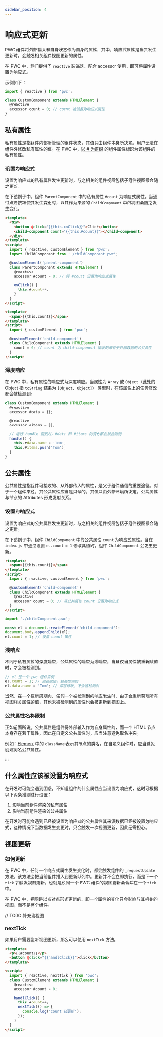 ```yaml
---
sidebar_position: 4
---
```


# 响应式更新

PWC 组件将外部输入和自身状态作为自身的属性。其中，响应式属性是当其发生更新时，会触发相关组件视图更新的属性。

在 PWC 中，我们提供了 `reactive` 装饰器，配合 [accessor](https://github.com/tc39/proposal-decorators) 使用，即可将属性设置为响应式。

示例如下：

```js
import { reactive } from 'pwc';

class CustomComponent extends HTMLElement {
  @reactive
  accessor count = 0; // count 被设置为响应式属性
}
```

## 私有属性

私有属性是指组件内部所管理的组件状态，其值只由组件本身所决定。用户无法在组件外修改私有属性的值。在 PWC 中，[以 # 为前缀](https://developer.mozilla.org/en-US/docs/Web/JavaScript/Reference/Classes/Private_class_fields) 的组件属性标识为该组件的私有属性。

### 设置为响应式

设置为响应式的私有属性发生更新时，与之相关的组件视图包括子组件视图都会随之更新。

在下述例子中，组件 `ParentComponent` 中的私有属性 `#count` 为响应式属性。当通过点击按钮使其发生变化时，以其作为来源的 `ChildComponent` 中的视图会随之发生变化。

```html title="./src/parentComponent.pwc"
<template>
  <div>
    <button @click="{{this.onClick}}">Click</button>
    <child-component count="{{this.#count}}"></child-component>
  </div>
</template>
<script>
  import { reactive, customElement } from 'pwc';
  import ChildComponent from './childComponent.pwc';

  @customElement('parent-component')
  class ParentComponent extends HTMLElement {
    @reactive
    accessor #count = 0; // 将 #count 设置为响应式属性

    onClick() {
      this.#count++;
    }
  }
</script>
```

```html title="./src/childComponent.pwc"
<template>
  <span>{{this.count}}</span>
</template>
<script>
  import { customElement } from 'pwc';

  @customElement('child-componnet')
  class ChildComponent extends HTMLElement {
    count = 0; // count 为 child-component 接收的来自于外部数据的公共属性
  }
</script>
```

### 深度响应

在 PWC 中，私有属性的响应式为深度响应。当属性为 `Array` 或 `Object`（此处的 Object 指 `toString` 结果为 `[Object, Object]`） 类型时，在该属性上的任何修改都会被检测到:

```js
class CustomComponent extends HTMLElement {
  @reactive
  accessor #data = {};

  @reactive
  accessor #items = [];

  // 运行 handle 函数时，#data 和 #items 的变化都会被检测到
  handle() {
    this.#data.name = 'Tom';
    this.#items.push('Tom');
  }
}
```

## 公共属性

公共属性是指组件可接收的、从外部传入的属性，是父子组件通信的重要途径。对于一个组件来说，其公共属性应当是只读的，其值只由外部环境所决定。公共属性与节点的 Attributes 形成发射关系。

### 设置为响应式

设置为响应式的公共属性发生更新时，与之相关的组件视图包括子组件视图都会随之更新。

在下述例子中，组件 `ChildComponent` 中的公共属性 `count` 为响应式属性。当在 `index.js` 中通过设置 `el.count = 1` 修改其值时，组件 `ChildComponent` 会发生更新。

```html title="./src/childComponent.pwc"
<template>
  <span>{{this.count}}</span>
</template>
<script>
  import { reactive, customElement } from 'pwc';

  @customElement('child-componnet')
  class ChildComponent extends HTMLElement {
    @reactive
    accessor count = 0; // 将公共属性 count 设置为响应式
  }
</script>
```

```js title="./src/index.js"
import './childComponent.pwc';

const el = document.createElement('child-component');
document.body.appendChild(el);
el.count = 1; // 设置 count 属性
```

### 浅响应

不同于私有属性的深度响应，公共属性的响应为浅响应。当且仅当属性被重新赋值时，才会被检测到。

```js
// el 是一个 pwc 组件实例
el.count = 1; // 直接赋值，会被检测到
el.data.name = 'Tom'; // 深层修改，不会被检测到
```

当然，在一个更新周期内，任何一个被检测到的响应发生时，由于会重新获取所有视图相关属性的值，其他未被检测到的属性也会被更新到视图上。

### 公共属性名称限制

正如前面所说，公共属性是组件将外部输入作为自身属性的，而一个 HTML 节点本身存在若干属性，因此在自定义公共属性时，应当注意避免取名冲突。

例如：[Element](https://developer.mozilla.org/en-US/docs/Web/API/Element) 中的 `className` 表示其节点的类名，在自定义组件时，应当避免创建同名公共属性。

:::

## 什么属性应该被设置为响应式

在开发时可能会遇到困惑，不知道组件的什么属性应当设置为响应式，这时可根据以下两条准则进行设置：

1. 影响当前组件渲染的私有属性
2. 影响当前组件渲染的公共属性

在开发时可能会遇到已经被设置为响应式的公共属性其来源数据已经被设置为响应式，这种情况下当数据发生变更时，只会触发一次视图更新，因此无需担心。

## 视图更新

### 如何更新

在 PWC 中，任何一个响应式属性发生变化时，都会触发组件的 `_requestUpdate` 方法，该方法会把当前组件推入到更新队列中。更新并不会立即执行，而是下一个 `tick` 才触发视图更新。也就是说同一个 PWC 组件的视图更新会合并在一个 `tick` 中。

在 PWC 中，视图是以点对点形式更新的，即一个属性的变化只会影响与其相关的视图，而不是整个组件。

// TODO 补充流程图

### nextTick

如果用户需要监听视图更新，那么可以使用 `nextTick` 方法。

```html
<template>
  <p>{{#count}}</p>
  <button @click="{{handlClick}}">click</button>
</template>

<script>
  import { reactive, nextTick } from 'pwc';
  class CustomElement extends HTMLElement {
    @reactive
    accessor #count = 0;

    handlClick() {
      this.#count++;
      nextTick(() => {
        console.log('count 已更新');
      });
    }
  }
</script>
```
